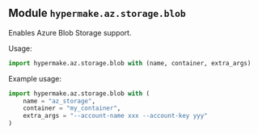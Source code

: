 ## Module `hypermake.az.storage.blob`

Enables Azure Blob Storage support.

Usage:
```py
import hypermake.az.storage.blob with (name, container, extra_args)
```

Example usage:
```py
import hypermake.az.storage.blob with (
    name = "az_storage", 
    container = "my_container", 
    extra_args = "--account-name xxx --account-key yyy"
)
```
